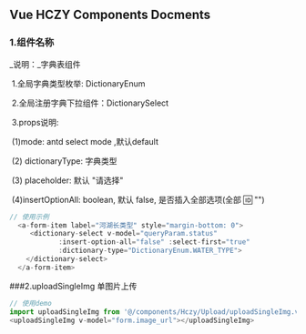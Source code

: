 ## Vue HCZY Components Docments

### 1.组件名称

_说明：_字典表组件

​				1.全局字典类型枚举: DictionaryEnum

​				2.全局注册字典下拉组件：DictionarySelect

​				3.props说明:

​						(1)mode: antd select mode ,默认default

​						(2) dictionaryType: 字典类型

​						(3) placeholder: 默认 "请选择"

​						(4)insertOptionAll: boolean, 默认 false, 是否插入全部选项(全部 :id: "")

```javascript
// 使用示例
  <a-form-item label="河湖长类型" style="margin-bottom: 0">
     <dictionary-select v-model="queryParam.status" 
            :insert-option-all="false" :select-first="true" 
            :dictionary-type="DictionaryEnum.WATER_TYPE">
    </dictionary-select>
  </a-form-item>
```


###2.uploadSingleImg  单图片上传
```javascript
// 使用demo
import uploadSingleImg from '@/components/Hczy/Upload/uploadSingleImg.vue'
<uploadSingleImg v-model="form.image_url"></uploadSingleImg>
```